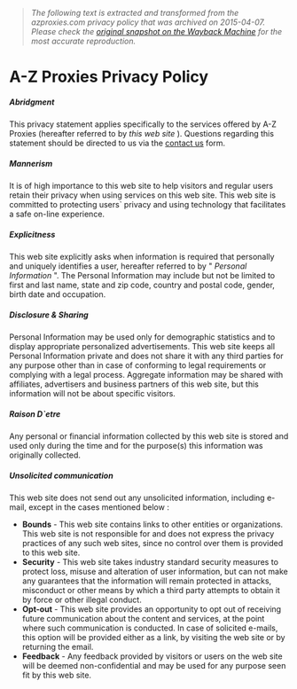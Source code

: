 > *The following text is extracted and transformed from the azproxies.com privacy policy that was archived on 2015-04-07. Please check the [original snapshot on the Wayback Machine](https://web.archive.org/web/20150407184603id_/http%3A//azproxies.com/privacy-policy) for the most accurate reproduction.*

# A-Z Proxies Privacy Policy

##### Abridgment

This privacy statement applies specifically to the services offered by A-Z Proxies (hereafter referred to by _this web site_ ). Questions regarding this statement should be directed to us via the [contact us](https://web.archive.org/contact-us) form.

##### Mannerism

It is of high importance to this web site to help visitors and regular users retain their privacy when using services on this web site. This web site is committed to protecting users` privacy and using technology that facilitates a safe on-line experience.

##### Explicitness

This web site explicitly asks when information is required that personally and uniquely identifies a user, hereafter referred to by " _Personal Information_ ". The Personal Information may include but not be limited to first and last name, state and zip code, country and postal code, gender, birth date and occupation.

##### Disclosure & Sharing

Personal Information may be used only for demographic statistics and to display appropriate personalized advertisements. This web site keeps all Personal Information private and does not share it with any third parties for any purpose other than in case of conforming to legal requirements or complying with a legal process. Aggregate information may be shared with affiliates, advertisers and business partners of this web site, but this information will not be about specific visitors.

##### Raison D`etre

Any personal or financial information collected by this web site is stored and used only during the time and for the purpose(s) this information was originally collected.

##### Unsolicited communication

This web site does not send out any unsolicited information, including e-mail, except in the cases mentioned below :

  *  **Bounds** \- This web site contains links to other entities or organizations. This web site is not responsible for and does not express the privacy practices of any such web sites, since no control over them is provided to this web site.
  *  **Security** \- This web site takes industry standard security measures to protect loss, misuse and alteration of user information, but can not make any guarantees that the information will remain protected in attacks, misconduct or other means by which a third party attempts to obtain it by force or other illegal conduct.
  *  **Opt-out** \- This web site provides an opportunity to opt out of receiving future communication about the content and services, at the point where such communication is conducted. In case of solicited e-mails, this option will be provided either as a link, by visiting the web site or by returning the email.
  *  **Feedback** \- Any feedback provided by visitors or users on the web site will be deemed non-confidential and may be used for any purpose seen fit by this web site.


